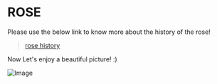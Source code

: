 # ROSE

Please use the below link to know more about the history of the rose! 
> [rose history](https://www.worldhistory.org/article/2264/a-brief-history-of-the-rose/)

Now Let's enjoy a beautiful picture! :)

![Image](https://www.gardenzeus.com/wp-content/uploads/shutterstock_144180568-1-scaled.jpg)
